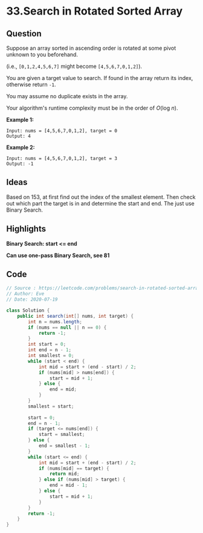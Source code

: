 # 33.Search in Rotated Sorted Array

## Question

Suppose an array sorted in ascending order is rotated at some pivot unknown to you beforehand.

(i.e., `[0,1,2,4,5,6,7]` might become `[4,5,6,7,0,1,2]`).

You are given a target value to search. If found in the array return its index, otherwise return `-1`.

You may assume no duplicate exists in the array.

Your algorithm's runtime complexity must be in the order of *O*(log *n*).

**Example 1:**

```
Input: nums = [4,5,6,7,0,1,2], target = 0
Output: 4
```

**Example 2:**

```
Input: nums = [4,5,6,7,0,1,2], target = 3
Output: -1
```

## Ideas

Based on 153, at first find out the index of the smallest element. Then check out which part the target is in and determine the start and end. The just use Binary Search.

## Highlights

**Binary Search: start <= end**

**Can use one-pass Binary Search, see 81**

## Code

```java
// Source : https://leetcode.com/problems/search-in-rotated-sorted-array/
// Author: Eve
// Date: 2020-07-19

class Solution {
    public int search(int[] nums, int target) {
        int n = nums.length;
        if (nums == null || n == 0) {
            return -1;
        }
        int start = 0;
        int end = n - 1;
        int smallest = 0;
        while (start < end) {
            int mid = start + (end - start) / 2;
            if (nums[mid] > nums[end]) {
                start = mid + 1;
            } else {
                end = mid;
            }
        }
        smallest = start;
        
        start = 0;
        end = n - 1;
        if (target <= nums[end]) {
            start = smallest;
        } else {
            end = smallest - 1;
        }
        while (start <= end) {
            int mid = start + (end - start) / 2;
            if (nums[mid] == target) {
                return mid;
            } else if (nums[mid] > target) {
                end = mid - 1;
            } else {
                start = mid + 1;
            }
        }
        return -1;
    }
}
```

